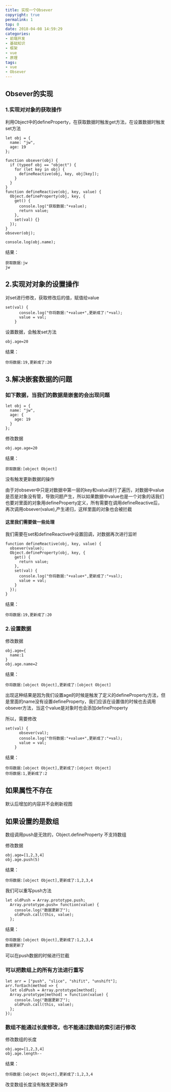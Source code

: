 ```yaml
---
title: 实现一个Obsever
copyright: true
permalink: 1
top: 0
date: 2018-04-08 14:59:29
categories:
- 前端开发
- 基础知识
- 框架
- vue
- 原理
tags:
- vue
- Obsever
---
```


## Obsever的实现
### 1.实现对对象的获取操作
利用Object中的defineProperty，在获取数据时触发get方法，在设置数据时触发set方法
```
let obj = {
  name: "jw",
  age: 19
};

function obsever(obj) {
  if (typeof obj == "object") {
    for (let key in obj) {
      defineReactive(obj, key, obj[key]);
    }
  }
}
function defineReactive(obj, key, value) {
  Object.defineProperty(obj, key, {
    get() {
      console.log("获取数据:"+value);
      return value;
    },
    set(val) {}
  });
}
obsever(obj);

console.log(obj.name);
```
结果：
```
获取数据:jw
jw
```
## 2.实现对对象的设置操作
对set进行修改，获取修改后的值，赋值给value
```
set(val) {
      console.log("你将数据:"+value+",更新成了:"+val);
      value = val;
    }
```
设置数据，会触发set方法
```
obj.age=20
```
结果：
```
你将数据:19,更新成了:20
```
## 3.解决嵌套数据的问题
### 如下数据，当我们的数据是嵌套的会出现问题
```
let obj = {
  name: "jw",
  age: {
    age: 19
  }
};
```
修改数据
```
obj.age.age=20
```
结果：
```
获取数据:[object Object]
```
没有触发更新数据的操作

由于对obsever中只是对数据中第一层的key和value进行了遍历，对数据中value是否是对象没有管，导致问题产生，所以如果数据中value也是一个对象的话我们也要对里面的对象用defineProperty定义，所有需要在调用defineReactive后，再次调用obsever(value),产生递归，这样里面的对象也会被拦截
#### 这里我们需要做一些处理
我们需要在set和defineReactive中设置回调，对数据再次进行监听
```
function defineReactive(obj, key, value) {
  obsever(value);
  Object.defineProperty(obj, key, {
    get() {
      return value;
    },
    set(val) {
      console.log("你将数据:"+value+",更新成了:"+val);
      value = val;
    }
  });
}
```
结果：
```
你将数据:19,更新成了:20
```
### 2.设置数据
修改数据
```
obj.age={
  name:1
}
obj.age.name=2
```
结果：
```
你将数据:[object Object],更新成了:[object Object]
```
出现这种结果是因为我们设置age的时候是触发了定义的defineProperty方法，但是里面的name没有设置defineProperty，我们应该在设置值的时候也去调用obsever方法，当这个value是对象时也会添加defineProperty

所以，需要修改
```
set(val) {
      obsever(val);
      console.log("你将数据:"+value+",更新成了:"+val);
      value = val;
    }
```
结果：
```
你将数据:[object Object],更新成了:[object Object]
你将数据:1,更新成了:2
```
## 如果属性不存在
默认后增加的内容并不会刷新视图

## 如果设置的是数组
数组调用push是无效的，Object.defineProperty 不支持数组

修改数据
```
obj.age=[1,2,3,4]
obj.age.push(5)
```
结果：
```
你将数据:[object Object],更新成了:1,2,3,4
```
我们可以重写push方法
```
let oldPush = Array.prototype.push;
  Array.prototype.push= function(value) {
    console.log("数据更新了");
    oldPush.call(this, value);
  };
```
结果：
```
你将数据:[object Object],更新成了:1,2,3,4
数据更新了
```
可以在push数据的时候进行拦截

### 可以把数组上的所有方法进行重写
```
let arr = ["push", "slice", "shifit", "unshift"];
arr.forEach(method => {
  let oldPush = Array.prototype[method];
  Array.prototype[method] = function(value) {
    console.log("数据更新了");
    oldPush.call(this, value);
  };
});
```
### 数组不能通过长度修改，也不能通过数组的索引进行修改
修改数组的长度
```
obj.age=[1,2,3,4]
obj.age.length--
```
结果：
```
你将数据:[object Object],更新成了:1,2,3,4
```
改变数组长度没有触发更新操作